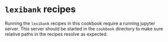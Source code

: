 # `lexibank` recipes

Running the `lexibank` recipes in this cookbook require a running jupyter server.
This server should be started in the `cookbook` directory to make sure relative paths
in the recipes resolve as expected.